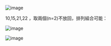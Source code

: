 ![image](https://github.com/user-attachments/assets/2ae69aa6-b85d-46ef-bed4-feff1ceeb40b)

 10,15,21,22 ，取兩個(n=2)不放回，排列組合可能：

![image](https://github.com/user-attachments/assets/b76a3f8c-3073-4f7a-a476-bd8bf4aac07b)

![image](https://github.com/user-attachments/assets/6562871c-6fcd-4d63-a840-6e0a9f3f5a00)
